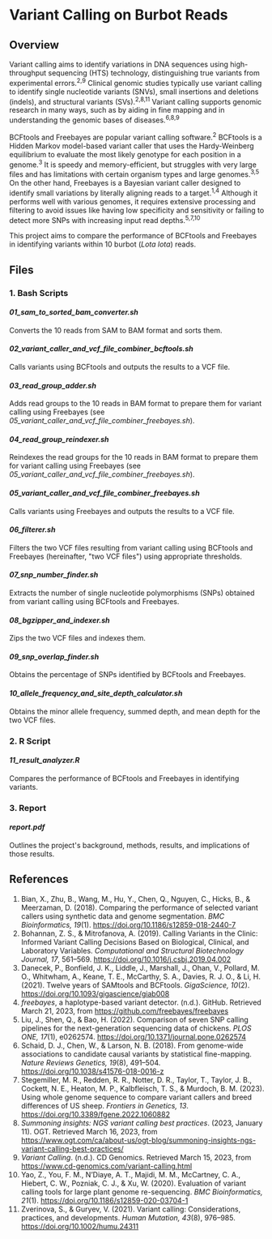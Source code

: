 # Variant Calling on Burbot Reads

## Overview

Variant calling aims to identify variations in DNA sequences using high-throughput sequencing (HTS) technology, distinguishing true variants from experimental errors.<sup>2,9</sup> Clinical genomic studies typically use variant calling to identify single nucleotide variants (SNVs), small insertions and deletions (indels), and structural variants (SVs).<sup>2,8,11</sup> Variant calling supports genomic research in many ways, such as by aiding in fine mapping and in understanding the genomic bases of diseases.<sup>6,8,9</sup>

BCFtools and Freebayes are popular variant calling software.<sup>2</sup> BCFtools is a Hidden Markov model-based variant caller that uses the Hardy-Weinberg equilibrium to evaluate the most likely genotype for each position in a genome.<sup>3</sup> It is speedy and memory-efficient, but struggles with very large files and has limitations with certain organism types and large genomes.<sup>3,5</sup> On the other hand, Freebayes is a Bayesian variant caller designed to identify small variations by literally aligning reads to a target.<sup>1,4</sup> Although it performs well with various genomes, it requires extensive processing and filtering to avoid issues like having low specificity and sensitivity or failing to detect more SNPs with increasing input read depths.<sup>5,7,10</sup>

This project aims to compare the performance of BCFtools and Freebayes in identifying variants within 10 burbot (<em>Lota lota</em>) reads.

## Files

### 1. Bash Scripts

#### <em>01_sam_to_sorted_bam_converter.sh</em>

Converts the 10 reads from SAM to BAM format and sorts them.

#### <em>02_variant_caller_and_vcf_file_combiner_bcftools.sh</em>

Calls variants using BCFtools and outputs the results to a VCF file.

#### <em>03_read_group_adder.sh</em>

Adds read groups to the 10 reads in BAM format to prepare them for variant calling using Freebayes (see <em>05_variant_caller_and_vcf_file_combiner_freebayes.sh</em>).

#### <em>04_read_group_reindexer.sh</em>

Reindexes the read groups for the 10 reads in BAM format to prepare them for variant calling using Freebayes (see <em>05_variant_caller_and_vcf_file_combiner_freebayes.sh</em>).

#### <em>05_variant_caller_and_vcf_file_combiner_freebayes.sh</em>

Calls variants using Freebayes and outputs the results to a VCF file.

#### <em>06_filterer.sh</em>

Filters the two VCF files resulting from variant calling using BCFtools and Freebayes (hereinafter, "two VCF files") using appropriate thresholds.

#### <em>07_snp_number_finder.sh</em>

Extracts the number of single nucleotide polymorphisms (SNPs) obtained from variant calling using BCFtools and Freebayes.

#### <em>08_bgzipper_and_indexer.sh</em>

Zips the two VCF files and indexes them.

#### <em>09_snp_overlap_finder.sh</em>

Obtains the percentage of SNPs identified by BCFtools and Freebayes.

#### <em>10_allele_frequency_and_site_depth_calculator.sh</em>

Obtains the minor allele frequency, summed depth, and mean depth for the two VCF files.

### 2. R Script

#### <em>11_result_analyzer.R</em>

Compares the performance of BCFtools and Freebayes in identifying variants.

### 3. Report

#### <em>report.pdf</em>

Outlines the project's background, methods, results, and implications of those results.

## References

1. Bian, X., Zhu, B., Wang, M., Hu, Y., Chen, Q., Nguyen, C., Hicks, B., & Meerzaman, D. (2018). Comparing the performance of selected variant callers using synthetic data and genome segmentation. <em>BMC Bioinformatics, 19</em>(1). https://doi.org/10.1186/s12859-018-2440-7
2. Bohannan, Z. S., & Mitrofanova, A. (2019). Calling Variants in the Clinic: Informed Variant Calling Decisions Based on Biological, Clinical, and Laboratory Variables. <em>Computational and Structural Biotechnology Journal, 17</em>, 561–569. https://doi.org/10.1016/j.csbj.2019.04.002
3. Danecek, P., Bonfield, J. K., Liddle, J., Marshall, J., Ohan, V., Pollard, M. O., Whitwham, A., Keane, T. E., McCarthy, S. A., Davies, R. J. O., & Li, H. (2021). Twelve years of SAMtools and BCFtools. <em>GigaScience, 10</em>(2). https://doi.org/10.1093/gigascience/giab008
4. <em>freebayes</em>, a haplotype-based variant detector. (n.d.). GitHub. Retrieved March 21, 2023, from https://github.com/freebayes/freebayes
5. Liu, J., Shen, Q., & Bao, H. (2022). Comparison of seven SNP calling pipelines for the next-generation sequencing data of chickens. <em>PLOS ONE, 17</em>(1), e0262574. https://doi.org/10.1371/journal.pone.0262574
6. Schaid, D. J., Chen, W., & Larson, N. B. (2018). From genome-wide associations to candidate causal variants by statistical fine-mapping. <em>Nature Reviews Genetics, 19</em>(8), 491–504. https://doi.org/10.1038/s41576-018-0016-z
7. Stegemiller, M. R., Redden, R. R., Notter, D. R., Taylor, T., Taylor, J. B., Cockett, N. E., Heaton, M. P., Kalbfleisch, T. S., & Murdoch, B. M. (2023). Using whole genome sequence to compare variant callers and breed differences of US sheep. <em>Frontiers in Genetics, 13</em>. https://doi.org/10.3389/fgene.2022.1060882
8. <em>Summoning insights: NGS variant calling best practices</em>. (2023, January 11). OGT. Retrieved March 16, 2023, from https://www.ogt.com/ca/about-us/ogt-blog/summoning-insights-ngs-variant-calling-best-practices/
9. <em>Variant Calling</em>. (n.d.). CD Genomics. Retrieved March 15, 2023, from https://www.cd-genomics.com/variant-calling.html
10. Yao, Z., You, F. M., N’Diaye, A. T., Majidi, M. M., McCartney, C. A., Hiebert, C. W., Pozniak, C. J., & Xu, W. (2020). Evaluation of variant calling tools for large plant genome re-sequencing. <em>BMC Bioinformatics, 21</em>(1). https://doi.org/10.1186/s12859-020-03704-1
11. Zverinova, S., & Guryev, V. (2021). Variant calling: Considerations, practices, and developments. <em>Human Mutation, 43</em>(8), 976–985. https://doi.org/10.1002/humu.24311
